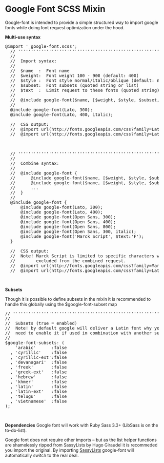 Google Font SCSS Mixin
==========
Google-font is intended to provide a simple structured way to import google fonts while doing font request optimization under the hood.

**Multi-use syntax**
<pre>
@import '_google-font.scss';
  // '''''''''''''''''''''''''''''''''''''''''''''''''''''''''''''''''''''''''''''''''
  //        
  //  Import syntax:
  //        
  //  $name  :  Font name
  //  $weight:  Font weight 100 - 900 (default: 400)       
  //  $style :  Font style normal/italic/oblique (default: normal)               
  //  $subset:  Font subsets (quoted string or list)       
  //  $text  :  Limit request to these fonts (quoted string)        
  //        
  //  @include google-font($name, [$weight, $style, $subset, $text]);
  //         
  @include google-font(Lato, 300);
  @include google-font(Lato, 400, italic);        
  
  //  CSS output:
  //  @import url(http://fonts.googleapis.com/css?family=Lato:300);
  //  @import url(http://fonts.googleapis.com/css?family=Lato:400italic);        
          
          
          
  // '''''''''''''''''''''''''''''''''''''''''''''''''''''''''''''''''''''''''''''''''
  //        
  //  Combine syntax: 
  //        
  //  @include google-font {
  //      @include google-font($name, [$weight, $style, $subset, $text]);
  //      @include google-font($name, [$weight, $style, $subset, $text]);
  //      ...
  //  } 
  //         
  @include google-font {
      @include google-font(Lato, 300);
      @include google-font(Lato, 400);    
      @include google-font(Open Sans, 300);
      @include google-font(Open Sans, 400);
      @include google-font(Open Sans, 800);        
      @include google-font(Open Sans, 300, italic);
      @include google-font('Marck Script', $text:'F');        
  }
          
  //  CSS output:
  //  Note! Marck Script is limited to specific characters why it is  
  //        excluded from the combined request.          
  //  @import url(http://fonts.googleapis.com/css?family=Marck+Script:400&text=F);
  //  @import url(http://fonts.googleapis.com/css?family=Lato:300,400|Open+Sans:300,400,800,300italic);


</pre>


**Subsets**

Though it is possible to define subsets in the mixin it is recommended to handle this globally using the $google-font-subset map
<pre>
// '''''''''''''''''''''''''''''''''''''''''''''''''''''''''''''''''''''''''''''''''        
//
//  Subsets (true = enabled)
//  Note! by default google will deliver a Latin font why you only
//  need to enable it if used in combination with another subset.
//    
$google-font-subsets: (
    'arabic'      :false
  , 'cyrillic'    :false
  , 'cyrillic-ext':false
  , 'devanagari'  :false
  , 'freek'       :false
  , 'greek-ext'   :false
  , 'hebrew'      :false
  , 'khmer'       :false
  , 'latin'       :false  
  , 'latin-ext'   :false
  , 'telugu'      :false
  , 'vietnamese'  :false
);    

    
</pre>

**Dependencies**
Google font will work with Ruby Sass 3.3+ (LibSass is on the to-do-list).

Google font does not require other imports – but as the list helper functions are shamelessly ripped from SassyLists by Hugo Giraudel it is recommeded you import the original. By importing [SassyLists](http://SassyLists.com) google-font will automatically switch to the real deal.



